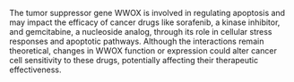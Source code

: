 The tumor suppressor gene WWOX is involved in regulating apoptosis and may impact the efficacy of cancer drugs like sorafenib, a kinase inhibitor, and gemcitabine, a nucleoside analog, through its role in cellular stress responses and apoptotic pathways. Although the interactions remain theoretical, changes in WWOX function or expression could alter cancer cell sensitivity to these drugs, potentially affecting their therapeutic effectiveness.